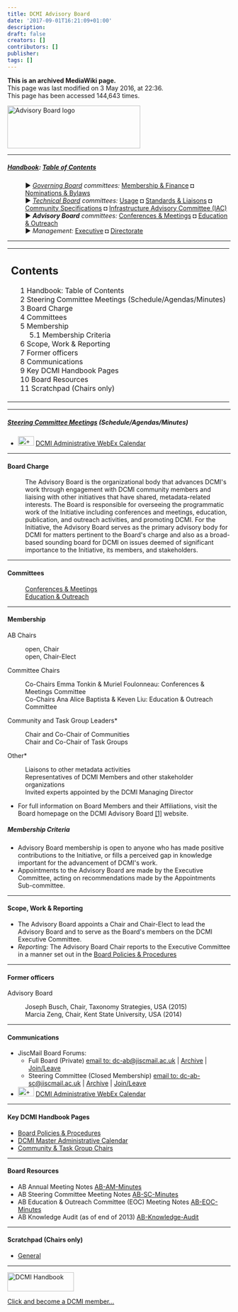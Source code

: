 ```yaml
---
title: DCMI Advisory Board
date: '2017-09-01T16:21:09+01:00'
description: 
draft: false
creators: []
contributors: []
publisher: 
tags: []
---
```


 **This is an archived MediaWiki page.**  
This page was last modified on 3 May 2016, at 22:36.  
This page has been accessed 144,643 times.

[<img alt="Advisory Board logo" src="/archive/mediawiki_wiki/images/AB_logo.png" width="300" height="96">](/archive/mediawiki_wiki/images/AB_logo.png "Advisory Board logo")

* * *

##### [Handbook](/archive/mediawiki_wiki/DCMI_Handbook "DCMI Handbook"): [Table of Contents](/archive/mediawiki_wiki/DCMI_Handbook/ "DCMI Handbook") 
<dl>
<dd> ► <i><a href="/archive/mediawiki_wiki/DCMI_Governing_Board" title="DCMI Governing Board">Governing Board</a> committees:</i> <a href="/archive/mediawiki_wiki/DCMI_Governing_Board/finance" title="DCMI Governing Board/finance">Membership &amp; Finance</a> ◘ <a href="/archive/mediawiki_wiki/DCMI_Governing_Board/nominations" title="DCMI Governing Board/nominations">Nominations &amp; Bylaws</a> 
</dd>
<dd> ► <i><a href="/archive/mediawiki_wiki/DCMI_Technical_Board" title="DCMI Technical Board">Technical Board</a> committees:</i> <a href="/archive/mediawiki_wiki/DCMI_Technical_Board/usage" title="DCMI Technical Board/usage">Usage</a> ◘ <a href="/archive/mediawiki_wiki/DCMI_Technical_Board/standards" title="DCMI Technical Board/standards">Standards &amp; Liaisons</a> ◘ <a href="/archive/mediawiki_wiki/DCMI_Technical_Board/specifications" title="DCMI Technical Board/specifications">Community Specifications</a> ◘ <a href="/archive/mediawiki_wiki/DCMI_Technical_Board/infrastructure" title="DCMI Technical Board/infrastructure">Infrastructure Advisory Committee (IAC)</a>
</dd>
<dd> ► <i><strong class="selflink">Advisory Board</strong> committees:</i> <a href="/archive/mediawiki_wiki/DCMI_Advisory_Board/meetings" title="DCMI Advisory Board/meetings">Conferences &amp; Meetings</a> ◘ <a href="/archive/mediawiki_wiki/DCMI_Advisory_Board/documentation" title="DCMI Advisory Board/documentation">Education &amp; Outreach</a>
</dd>
<dd> ► <i>Management:</i> <a href="/archive/mediawiki_wiki/Exec_Committee" title="Exec Committee">Executive</a> ◘ <a href="/archive/mediawiki_wiki/Exec_Committee/directorate" title="Exec Committee/directorate">Directorate</a>
</dd>
</dl>

* * *

<table id="toc" class="toc">
  <tr>
    <td>
      <div id="toctitle">
        <h2>Contents</h2>
      </div>
      <ul>
        <li class="toclevel-1"><a href="#Handbook:_Table_of_Contents"><span class="tocnumber">1</span> <span class="toctext">Handbook: Table of Contents</span></a></li>
        <li class="toclevel-1 tocsection-1"><a href="#Steering_Committee_Meetings_.28Schedule.2FAgendas.2FMinutes.29"><span class="tocnumber">2</span> <span class="toctext">Steering Committee Meetings (Schedule/Agendas/Minutes)</span></a></li>
        <li class="toclevel-1 tocsection-2"><a href="#Board_Charge"><span class="tocnumber">3</span> <span class="toctext">Board Charge</span></a></li>
        <li class="toclevel-1 tocsection-3"><a href="#Committees"><span class="tocnumber">4</span> <span class="toctext">Committees</span></a></li>
        <li class="toclevel-1 tocsection-4">
          <a href="#Membership"><span class="tocnumber">5</span> <span class="toctext">Membership</span></a>
          <ul>
            <li class="toclevel-2 tocsection-5"><a href="#Membership_Criteria"><span class="tocnumber">5.1</span> <span class="toctext">Membership Criteria</span></a></li>
          </ul>
        </li>
        <li class="toclevel-1 tocsection-6"><a href="#Scope.2C_Work_.26_Reporting"><span class="tocnumber">6</span> <span class="toctext">Scope, Work &amp; Reporting</span></a></li>
        <li class="toclevel-1 tocsection-7"><a href="#Former_officers"><span class="tocnumber">7</span> <span class="toctext">Former officers</span></a></li>
        <li class="toclevel-1 tocsection-8"><a href="#Communications"><span class="tocnumber">8</span> <span class="toctext">Communications</span></a></li>
        <li class="toclevel-1 tocsection-9"><a href="#Key_DCMI_Handbook_Pages"><span class="tocnumber">9</span> <span class="toctext">Key DCMI Handbook Pages</span></a></li>
        <li class="toclevel-1 tocsection-10"><a href="#Board_Resources"><span class="tocnumber">10</span> <span class="toctext">Board Resources</span></a></li>
        <li class="toclevel-1 tocsection-11"><a href="#Scratchpad_.28Chairs_only.29"><span class="tocnumber">11</span> <span class="toctext">Scratchpad (Chairs only)</span></a></li>
      </ul>
    </td>
  </tr>
</table>


* * *

##### [Steering Committee Meetings](/archive/mediawiki_wiki/DCMI_Advisory_Board/procedures/meetings "DCMI Advisory Board/procedures/meetings") (Schedule/Agendas/Minutes) 

- [<img alt="+ symbol" src="/archive/mediawiki_wiki/images/Plus.jpg" width="36" height="21">](/archive/mediawiki_wiki/images/Plus.jpg "+ symbol") [DCMI Administrative WebEx Calendar](https://www.google.com/calendar/embed?title=DCMI%20WebEx%20Calendar&height=600&wkst=2&bgcolor=%23ff6600&src=99h1apmg3h74clla4ufl6a009g%40group.calendar.google.com&color=%23853104&ctz=America%2FNew_York)

* * *

#### Board Charge 
<dl><dd> The Advisory Board is the organizational body that advances DCMI's work through engagement with DCMI community members and liaising with other initiatives that have shared, metadata-related interests. The Board is responsible for overseeing the programmatic work of the Initiative including conferences and meetings, education, publication, and outreach activities, and promoting DCMI. For the Initiative, the Advisory Board serves as the primary advisory body for DCMI for matters pertinent to the Board's charge and also as a broad-based sounding board for DCMI on issues deemed of significant importance to the Initiative, its members, and stakeholders.
</dd></dl>

* * *

#### Committees 
<dl>
<dd> <a href="/archive/mediawiki_wiki/DCMI_Advisory_Board/meetings" title="DCMI Advisory Board/meetings">Conferences &amp; Meetings</a>
</dd>
<dd> <a href="/archive/mediawiki_wiki/DCMI_Advisory_Board/documentation" title="DCMI Advisory Board/documentation">Education &amp; Outreach</a>
</dd>
</dl>

* * *

#### Membership 

AB Chairs

<dl>
<dd> open, Chair 
</dd>
<dd> open, Chair-Elect
</dd>
</dl>


Committee Chairs

<dl>
<dd> Co-Chairs Emma Tonkin &amp; Muriel Foulonneau: Conferences &amp; Meetings Committee
</dd>
<dd> Co-Chairs Ana Alice Baptista &amp; Keven Liu: Education &amp; Outreach Committee
</dd>
</dl>


Community and Task Group Leaders\*

<dl>
<dd> Chair and Co-Chair of Communities
</dd>
<dd> Chair and Co-Chair of Task Groups
</dd>
</dl>


Other\*

<dl>
<dd> Liaisons to other metadata activities
</dd>
<dd> Representatives of DCMI Members and other stakeholder organizations
</dd>
<dd> Invited experts appointed by the DCMI Managing Director
</dd>
</dl>

- For full information on Board Members and their Affiliations, visit the Board homepage on the DCMI Advisory Board [[1]](http://dublincore.org/about/advisory/) website.

##### Membership Criteria 

- Advisory Board membership is open to anyone who has made positive contributions to the Initiative, or fills a perceived gap in knowledge important for the advancement of DCMI's work. 
- Appointments to the Advisory Board are made by the Executive Committee, acting on recommendations made by the Appointments Sub-committee.

* * *

#### Scope, Work & Reporting 

- The Advisory Board appoints a Chair and Chair-Elect to lead the Advisory Board and to serve as the Board's members on the DCMI Executive Committee.
- _Reporting:_ The Advisory Board Chair reports to the Executive Committee in a manner set out in the [Board Policies & Procedures](/index.php?title=DCMI_Advisory_Board/procedures&action=edit&redlink=1 "DCMI Advisory Board/procedures (page does not exist)")

* * *

#### Former officers 

Advisory Board

<dl>
<dd> Joseph Busch, Chair, Taxonomy Strategies, USA (2015)
</dd>
<dd> Marcia Zeng, Chair, Kent State University, USA (2014)
</dd>
</dl>

* * *

#### Communications 

- JiscMail Board Forums: 
  - Full Board (Private) [email to: dc-ab@jiscmail.ac.uk](mailto:dc-ab@jiscmail.ac.uk) | [Archive](http://www.jiscmail.ac.uk/lists/dc-ab.html) | [Join/Leave](http://www.jiscmail.ac.uk/cgi-bin/wa.exe?SUBED1=dc-ab&A=1)
  - Steering Committee (Closed Membership) [email to: dc-ab-sc@jiscmail.ac.uk](mailto:dc-ab-sc@jiscmail.ac.uk) | [Archive](http://www.jiscmail.ac.uk/lists/dc-ab-sc.html) | [Join/Leave](http://www.jiscmail.ac.uk/cgi-bin/wa.exe?SUBED1=dc-ab-sc&A=1)
- [<img alt="+ symbol" src="/archive/mediawiki_wiki/images/Plus.jpg" width="36" height="21">](/archive/mediawiki_wiki/images/Plus.jpg "+ symbol") [DCMI Administrative WebEx Calendar](https://www.google.com/calendar/embed?title=DCMI%20WebEx%20Calendar&height=600&wkst=2&bgcolor=%23ff6600&src=99h1apmg3h74clla4ufl6a009g%40group.calendar.google.com&color=%23853104&ctz=America%2FNew_York)

* * *

#### Key DCMI Handbook Pages 

- [Board Policies & Procedures](/index.php?title=DCMI_Advisory_Board/procedures&action=edit&redlink=1 "DCMI Advisory Board/procedures (page does not exist)")
- [DCMI Master Administrative Calendar](/archive/mediawiki_wiki/DCMI_Handbook/Administrative_Calendar "DCMI Handbook/Administrative Calendar")
- [Community & Task Group Chairs](/archive/mediawiki_wiki/DCMI_Advisory_Board/communityTGchairs "DCMI Advisory Board/communityTGchairs")

* * *

#### Board Resources 

- AB Annual Meeting Notes [AB-AM-Minutes](/archive/mediawiki_wiki/AB-AM-Minutes "AB-AM-Minutes")
- AB Steering Committee Meeting Notes [AB-SC-Minutes](/archive/mediawiki_wiki/AB-SC-Minutes "AB-SC-Minutes")
- AB Education & Outreach Committee (EOC) Meeting Notes [AB-EOC-Minutes](/archive/mediawiki_wiki/AB-EOC-Minutes "AB-EOC-Minutes")
- AB Knowledge Audit (as of end of 2013) [AB-Knowledge-Audit](/archive/mediawiki_wiki/AB-Knowledge-Audit "AB-Knowledge-Audit")

* * *

#### Scratchpad (Chairs only) 

- [General](/archive/mediawiki_wiki/DCMI_Advisory_Board/scratchpad/general "DCMI Advisory Board/scratchpad/general")

* * *

[<img alt="DCMI Handbook" src="/archive/mediawiki_wiki/images/Join_us-150.png" width="150" height="43">](/archive/mediawiki_wiki/images/Join_us-150.png "DCMI Handbook")

[Click and become a DCMI member...](http://dublincore.org/support/#individualMember)

